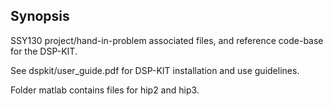 ## Synopsis

SSY130 project/hand-in-problem associated files, and reference code-base for the DSP-KIT.

See dspkit/user_guide.pdf for DSP-KIT installation and use guidelines.

Folder matlab contains files for hip2 and hip3.
